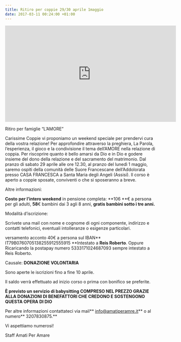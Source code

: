 ```yaml
---
title: Ritiro per coppie 29/30 aprile 1maggio
date: 2017-03-11 00:24:00 +01:00
---
```


<iframe width="560" height="315" src="https://www.youtube.com/embed/8baIZPoPl3s" frameborder="0" allowfullscreen></iframe>

Ritiro per famiglie “L’AMORE”

Carissime Coppie vi proponiamo un weekend speciale per prendervi cura della vostra relazione! Per approfondire attraverso la preghiera, La Parola, l’esperienza, il gioco e la condivisione il tema dell’AMORE nella relazione di coppia. Per riscoprire quanto è bello amarsi da Dio e in Dio e godere insieme del dono della relazione e del sacramento del matrimonio. Dal pranzo di sabato 29 aprile alle ore 12.30, al pranzo del lunedì 1 maggio, saremo ospiti della comunità delle Suore Francescane dell’Addolorata presso CASA FRANCESCA a Santa Maria degli Angeli (Assisi). Il corso è aperto a coppie sposate, conviventi o che si sposeranno a breve.

Altre informazioni:

**Costo** **per l’intero weekend** in pensione completa: **106 **€ a persona per gli adulti, **58**€ bambini dai 3 agli 8 anni, **gratis bambini sotto i tre anni.**

Modalità d’iscrizione:

Scrivete una mail con nome e cognome di ogni componente, indirizzo e contatti telefonici, eventuali intolleranze o esigenze particolari.

versamento acconto 40€ a persona sul  IBAN** IT79B0760705138255912555915 **Intestato a **Reis Roberto**. Oppure Ricaricando la postapay numero 5333171024687093 sempre intestato a Reis Roberto. 

Causale: **DONAZIONE VOLONTARIA**

Sono aperte le iscrizioni fino a fine 10 aprile.

Il saldo verrà effettuato ad inizio corso o prima con bonifico se preferite.

**È previsto un servizio di babysitting COMPRESO NEL PREZZO GRAZIE ALLA DONAZIONI DI BENEFATTORI CHE CREDONO E SOSTENGONO QUESTA OPERA DI DIO**

Per altre informazioni contattateci via mail** info@amatiperamre.it** o al numero** 3207830875.**

Vi aspettiamo numerosi!

Staff Amati Per Amare